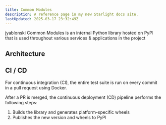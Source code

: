 ```yaml
---
title: Common Modules
description: A reference page in my new Starlight docs site.
lastUpdated: 2025-03-17 23:32:49Z
---
```



jyablonski Common Modules is an internal Python library hosted on PyPI that is used throughout various services & applications in the project

## Architecture


## CI / CD

For continuous integration (CI), the entire test suite is run on every commit in a pull request using Docker.

After a PR is merged, the continuous deployment (CD) pipeline performs the following steps:

1. Builds the library and generates platform-specific wheels
2. Publishes the new version and wheels to PyPI
